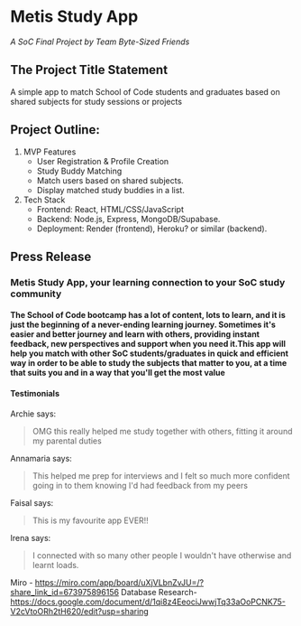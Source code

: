 # Metis Study App

_A SoC Final Project by Team Byte-Sized Friends_

## The Project Title Statement

A simple app to match School of Code students and graduates based on shared subjects for study sessions or projects

## Project Outline:

1. MVP Features
   - User Registration & Profile Creation
   - Study Buddy Matching
   - Match users based on shared subjects.
   - Display matched study buddies in a list.
2. Tech Stack
   - Frontend: React, HTML/CSS/JavaScript
   - Backend: Node.js, Express, MongoDB/Supabase.
   - Deployment: Render (frontend), Heroku? or similar (backend).

## Press Release

### Metis Study App, your learning connection to your SoC study community

#### The School of Code bootcamp has a lot of content, lots to learn, and it is just the beginning of a never-ending learning journey. Sometimes it's easier and better journey and learn with others, providing instant feedback, new perspectives and support when you need it.This app will help you match with other SoC students/graduates in quick and efficient way in order to be able to study the subjects that matter to you, at a time that suits you and in a way that you'll get the most value

#### Testimonials

Archie says:

> OMG this really helped me study together with others, fitting it around my parental duties

Annamaria says:

> This helped me prep for interviews and I felt so much more confident going in to them knowing I'd had feedback from my peers

Faisal says:

> This is my favourite app EVER!!

Irena says:

> I connected with so many other people I wouldn't have otherwise and learnt loads.

Miro - https://miro.com/app/board/uXjVLbnZvJU=/?share_link_id=673975896156
Database Research- https://docs.google.com/document/d/1qi8z4EeociJwwjTq33aOoPCNK75-V2cVtoORh2tH620/edit?usp=sharing
